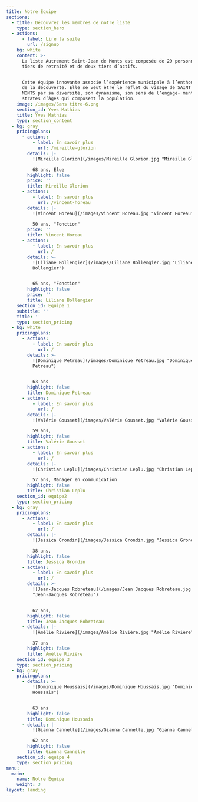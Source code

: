 ```yaml
---
title: Notre Équipe
sections:
  - title: Découvrez les membres de notre liste
    type: section_hero
  - actions:
      - label: Lire la suite
        url: /signup
    bg: white
    content: >-
      La liste Autrement Saint-Jean de Monts est composée de 29 personnes, un
      tiers de retraité et de deux tiers d’actifs.


      Cette équipe innovante associe l’expérience municipale à l’enthousiasme
      de la découverte. Elle se veut être le reflet du visage de SAINT JEAN DE
      MONTS par sa diversité, son dynamisme, son sens de l’engage- ment et les
      strates d’âges qui composent la population.
    image: /images/Sans titre-6.png
    section_id: Yves Mathias
    title: Yves Mathias
    type: section_content
  - bg: gray
    pricingplans:
      - actions:
          - label: En savoir plus
            url: /mireille-glorion
        details: |-
          ![Mireille Glorion](/images/Mireille Glorion.jpg "Mireille Glorion")

          68 ans, Élue
        highlight: false
        price: ''
        title: Mireille Glorion
      - actions:
          - label: En savoir plus
            url: /vincent-horeau
        details: |-
          ![Vincent Horeau](/images/Vincent Horeau.jpg "Vincent Horeau")

          50 ans, "Fonction"
        price: ''
        title: Vincent Horeau
      - actions:
          - label: En savoir plus
            url: /
        details: >-
          ![Liliane Bollengier](/images/Liliane Bollengier.jpg "Liliane
          Bollengier")


          65 ans, "Fonction"
        highlight: false
        price: ''
        title: Liliane Bollengier
    section_id: Equipe 1
    subtitle: ''
    title: ''
    type: section_pricing
  - bg: white
    pricingplans:
      - actions:
          - label: En savoir plus
            url: /
        details: >-
          ![Dominique Petreau](/images/Dominique Petreau.jpg "Dominique
          Petreau")


          63 ans
        highlight: false
        title: Dominique Petreau
      - actions:
          - label: En savoir plus
            url: /
        details: |-
          ![Valérie Gousset](/images/Valérie Gousset.jpg "Valérie Gousset")

          59 ans,
        highlight: false
        title: Valérie Gousset
      - actions:
          - label: En savoir plus
            url: /
        details: |-
          ![Christian Leplu](/images/Christian Leplu.jpg "Christian Leplu")

          57 ans, Manager en communication
        highlight: false
        title: Christian Leplu
    section_id: equipe2
    type: section_pricing
  - bg: gray
    pricingplans:
      - actions:
          - label: En savoir plus
            url: /
        details: |-
          ![Jessica Grondin](/images/Jessica Grondin.jpg "Jessica Grondin")

          38 ans,
        highlight: false
        title: Jessica Grondin
      - actions:
          - label: En savoir plus
            url: /
        details: >-
          ![Jean-Jacques Robreteau](/images/Jean Jacques Robreteau.jpg
          "Jean-Jacques Robreteau")


          62 ans,
        highlight: false
        title: Jean-Jacques Robreteau
      - details: |-
          ![Amélie Rivière](/images/Amélie Rivière.jpg "Amélie Rivière")

          37 ans
        highlight: false
        title: Amélie Rivière
    section_id: equipe 3
    type: section_pricing
  - bg: gray
    pricingplans:
      - details: >-
          ![Dominique Houssais](/images/Dominique Houssais.jpg "Dominique
          Houssais")


          63 ans
        highlight: false
        title: Dominique Houssais
      - details: |-
          ![Gianna Cannelle](/images/Gianna Cannelle.jpg "Gianna Cannelle")

          62 ans
        highlight: false
        title: Gianna Cannelle
    section_id: equipe 4
    type: section_pricing
menu:
  main:
    name: Notre Équipe
    weight: 3
layout: landing
---
```


